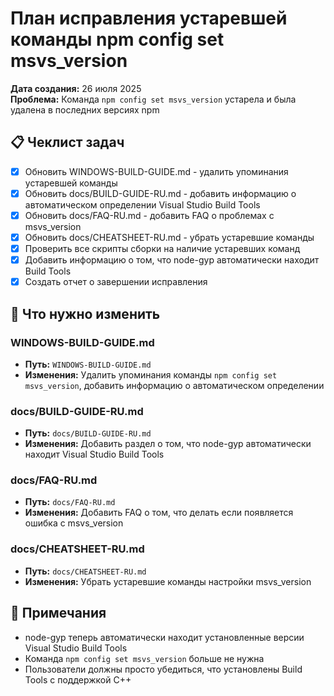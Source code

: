 # План исправления устаревшей команды npm config set msvs_version

**Дата создания:** 26 июля 2025  
**Проблема:** Команда `npm config set msvs_version` устарела и была удалена в последних версиях npm

## 📋 Чеклист задач

- [x] Обновить WINDOWS-BUILD-GUIDE.md - удалить упоминания устаревшей команды
- [x] Обновить docs/BUILD-GUIDE-RU.md - добавить информацию о автоматическом определении Visual Studio Build Tools
- [x] Обновить docs/FAQ-RU.md - добавить FAQ о проблемах с msvs_version
- [x] Обновить docs/CHEATSHEET-RU.md - убрать устаревшие команды
- [x] Проверить все скрипты сборки на наличие устаревших команд
- [x] Добавить информацию о том, что node-gyp автоматически находит Build Tools
- [x] Создать отчет о завершении исправления

## 🔧 Что нужно изменить

### WINDOWS-BUILD-GUIDE.md
- **Путь:** `WINDOWS-BUILD-GUIDE.md`
- **Изменения:** Удалить упоминания команды `npm config set msvs_version`, добавить информацию о автоматическом определении

### docs/BUILD-GUIDE-RU.md  
- **Путь:** `docs/BUILD-GUIDE-RU.md`
- **Изменения:** Добавить раздел о том, что node-gyp автоматически находит Visual Studio Build Tools

### docs/FAQ-RU.md
- **Путь:** `docs/FAQ-RU.md`
- **Изменения:** Добавить FAQ о том, что делать если появляется ошибка с msvs_version

### docs/CHEATSHEET-RU.md
- **Путь:** `docs/CHEATSHEET-RU.md`
- **Изменения:** Убрать устаревшие команды настройки msvs_version

## 📝 Примечания

- node-gyp теперь автоматически находит установленные версии Visual Studio Build Tools
- Команда `npm config set msvs_version` больше не нужна
- Пользователи должны просто убедиться, что установлены Build Tools с поддержкой C++ 
